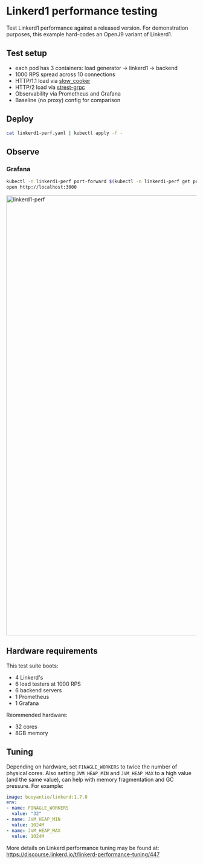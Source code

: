 # Linkerd1 performance testing

Test Linkerd1 performance against a released version. For demonstration
purposes, this example hard-codes an OpenJ9 variant of Linkerd1.

## Test setup

- each pod has 3 containers: load generator -> linkerd1 -> backend
- 1000 RPS spread across 10 connections
- HTTP/1.1 load via [slow_cooker](https://github.com/BuoyantIO/slow_cooker)
- HTTP/2 load via [strest-grpc](https://github.com/BuoyantIO/strest-grpc)
- Observability via Prometheus and Grafana
- Baseline (no proxy) config for comparison

## Deploy

```bash
cat linkerd1-perf.yaml | kubectl apply -f -
```

## Observe

### Grafana

```bash
kubectl -n linkerd1-perf port-forward $(kubectl -n linkerd1-perf get po --selector=app=grafana -o jsonpath='{.items[*].metadata.name}') 3000:3000
open http://localhost:3000
```

<img width="1164" alt="linkerd1-perf" src="https://user-images.githubusercontent.com/236915/43617284-ff3b1ee2-9675-11e8-8877-7d3bd5127045.png">

## Hardware requirements

This test suite boots:
- 4 Linkerd's
- 6 load testers at 1000 RPS
- 6 backend servers
- 1 Prometheus
- 1 Grafana

Reommended hardware:
- 32 cores
- 8GB memory

## Tuning

Depending on hardware, set `FINAGLE_WORKERS` to twice the number of physical
cores. Also setting `JVM_HEAP_MIN` and `JVM_HEAP_MAX` to a high value (and the
same value), can help with memory fragmentation and GC pressure. For example:

```yaml
image: buoyantio/linkerd:1.7.0
env:
- name: FINAGLE_WORKERS
  value: "32"
- name: JVM_HEAP_MIN
  value: 1024M
- name: JVM_HEAP_MAX
  value: 1024M
```

More details on Linkerd performance tuning may be found at:
https://discourse.linkerd.io/t/linkerd-performance-tuning/447
